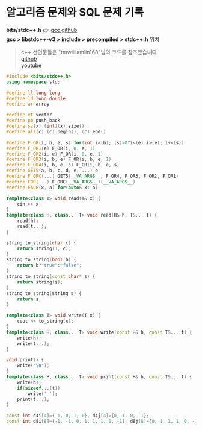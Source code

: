 # 알고리즘 문제와 SQL 문제 기록

**bits/stdc++.h** 👉 [gcc github](https://github.com/whoamixzerone/gcc)  
**gcc > libstdc++-v3 > include > precompiled > stdc++.h** 위치


> c++ 선언문들은 "tmwilliamlin168"님의 코드를 참조했습니다.  
[github](https://github.com/tmwilliamlin168)  
[youtube](https://www.youtube.com/@tmwilliamlin168)

```c++
#include <bits/stdc++.h>
using namespace std;

#define ll long long
#define ld long double
#define ar array

#define vt vector
#define pb push_back
#define sz(x) (int)(x).size()
#define all(c) (c).begin(), (c).end()

#define F_OR(i, b, e, s) for(int i=(b); (s)>0?i<(e):i>(e); i+=(s))
#define F_OR1(e) F_OR(i, 0, e, 1)
#define F_OR2(i, e) F_OR(i, 0, e, 1)
#define F_OR3(i, b, e) F_OR(i, b, e, 1)
#define F_OR4(i, b, e, s) F_OR(i, b, e, s)
#define GET5(a, b, c, d, e, ...) e
#define F_ORC(...) GET5(__VA_ARGS__, F_OR4, F_OR3, F_OR2, F_OR1)
#define FOR(...) F_ORC(__VA_ARGS__)(__VA_ARGS__)
#define EACH(x, a) for(auto& x: a)

template<class T> void read(T& x) {
	cin >> x;
}
template<class H, class... T> void read(H& h, T&... t) {
	read(h);
	read(t...);
}

string to_string(char c) {
	return string(1, c);
}
string to_string(bool b) {
	return b?"true":"false";
}
string to_string(const char* s) {
	return string(s);
}
string to_string(string s) {
	return s;
}

template<class T> void write(T x) {
	cout << to_string(x);
}
template<class H, class... T> void write(const H& h, const T&... t) {
	write(h);
	write(t...);
}

void print() {
	write("\n");
}
template<class H, class... T> void print(const H& h, const T&... t) {
	write(h);
	if(sizeof...(t))
		write(' ');
	print(t...);
}

const int d4i[4]={-1, 0, 1, 0}, d4j[4]={0, 1, 0, -1};
const int d8i[8]={-1, -1, 0, 1, 1, 1, 0, -1}, d8j[8]={0, 1, 1, 1, 0, -1, -1, -1};
```